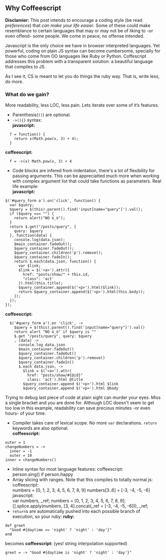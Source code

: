 Why Coffeescript
----------------

**Disclamier:** This post intends to encourage a coding style (be read *preferences*) that *can make your life easier*. Some of these could make resemblance to certain languages that may or may not be of liking to -or even offend- some people. We come in peace, no offense intended. 

Javascript is the only choice we have in browser interpreted languages. Yet powerful, coding on plain JS syntax can become cumbersome, specially for those who come from OO languages like Ruby or Python. Coffescript addresses this problem with a transparent solution: a beautiful language that compiles to JS.

As I see it, CS is meant to let you do things the ruby way. That is, write less, do more.

### What do we gain?

More readability, less LOC, less pain. Lets iterate over some of it’s features.

  + Parenthesis(`()`) are optional.  
  + `->(){}` syntax:  
  **javascript:**  
  ```
    f = function() {
      return x(Math.pow(x, 3) + 4);
    }
  ```  
  **coffeescript:**  
  ```
    f = ->(x) Math.pow(x, 3) + 4
  ```
  + Code blocks are infered from indentation, there's a lot of flexibility for passing arguments. This can be appreciatted much more when working with complex argument list that could take functions as parameters. Real life example:  
  **javascript:**  
  ```
  $('#query_form a').on('click', function() {
    var $query;
    $query = $(this).parent().find('input[name="query"]').val();
    if ($query === "") {
      return alert("NO ò_ò");
    }
    return $.get("/posts/query", {
      query: $query
    }, function(data) {
      console.log(data.json);
      $main_container.fadeOut();
      $query_container.fadeOut();
      $query_container.children('p').remove();
      $query_container.fadeIn();
      return $.each(data.json, function() {
        var $link;
        $link = $('<a>').attr({
          href: "posts/show/" + this.id,
          "class": 'act'
        }).html(this.title);
        $query_container.append($('<p>').html($link));
        return $query_container.append($('<p>').html(this.body));
      });
    });
  });
  ```  
  **coffeescript:**  
  ```
    $('#query_form a').on 'click', ->
      $query = $(this).parent().find('input[name="query"]').val()
      return alert "NO ò_ò" if $query is ""
      $.get "/posts/query", query: $query
      , (data) ->
        console.log data.json
        $main_container.fadeOut()
        $query_container.fadeOut()
        $query_container.children('p').remove()
        $query_container.fadeIn()
        $.each data.json, ->
          $link = $('<a>').attr(
            href: "posts/show/#{@id}"
            class: 'act').html @title
          $query_container.append $('<p>').html $link
          $query_container.append $('<p>').html @body
  ```  
  Trying to debug last piece of code at plain sight can murder your eyes. Miss a single bracket and you are done for. Although LOC doesn't seem to get too low in this example, readability can save precious minutes -or even hours- of your time.
  + Compiler takes care of lexical scope. No more `var` declarations. `return` keywords are also optional.  
  **coffeescript:**  
  ```  
  outer = 1
  changeNumbers = ->
    inner = -1
    outer = 10
  inner = changeNumbers()
  ```  
  + Inline syntax for most language features:
    coffeescript:  
      person.sing() if person.happy
  + Array slicing with ranges. Note that this compiles to totally normal js:
    coffeescript:  
      numbers = [0, 1, 2, 3, 4, 5, 6, 7, 8, 9]
      numbers[3..6] = [-3, -4, -5, -6]
    javascript:  
      var numbers, _ref;
      numbers = [0, 1, 2, 3, 4, 5, 6, 7, 8, 9];
      [].splice.apply(numbers, [3, 4].concat(_ref = [-3, -4, -5, -6])), _ref;
  + `return`s are automatically pushed into each possible branch of execution, so your ruby:
  **ruby:**  
  ```
  def greet
    "Good #{daytime == 'night' ? 'night' : 'day'}"
  end
  ```  
  becomes
  **coffeescript:** (yes! string interpolation supported)  
  ```
  greet = -> "Good #{daytime is 'night' ? 'night' : 'day'}"
  ```  